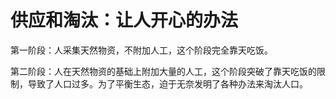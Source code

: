 # 供应和淘汰：让人开心的办法

第一阶段：人采集天然物资，不附加人工，这个阶段完全靠天吃饭。

第二阶段：人在天然物资的基础上附加大量的人工，这个阶段突破了靠天吃饭的限制，导致了人口过多。为了平衡生态，迫于无奈发明了各种办法来淘汰人口。
